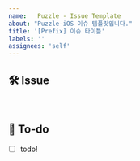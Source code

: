 ```yaml
---
name:   Puzzle - Issue Template
about: "Puzzle-iOS 이슈 템플릿입니다."
title: '[Prefix] 이슈 타이틀'
labels: ''
assignees: 'self'
---
```


<!-- 

Prefix

[Design]: 뷰 짜기
[Feat]: 새로운 기능 구현
[Network]: 네트워크 연결
[Fix]: 버그, 오류 해결, 코드 수정
[Refactor]: 전면 수정이 있을 때 사용
[Chore]: 그 이외
[Docs]: README나 WIKI 등의 문서 개정
[Setting]: 세팅

-->

## 🛠 Issue
<!-- 이슈에 대해 간략하게 설명해주세요 -->

<br/>

## 📝 To-do
<!-- 진행할 작업에 대해 적어주세요 -->
- [ ] todo!
